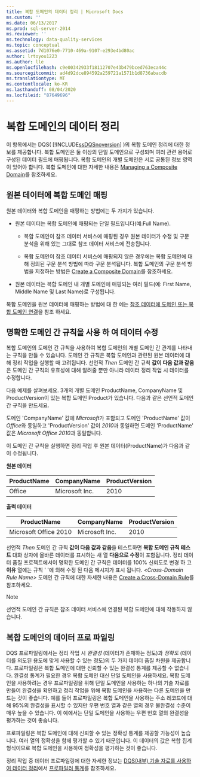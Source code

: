 ```yaml
---
title: 복합 도메인의 데이터 정리 | Microsoft Docs
ms.custom: ''
ms.date: 06/13/2017
ms.prod: sql-server-2014
ms.reviewer: ''
ms.technology: data-quality-services
ms.topic: conceptual
ms.assetid: 7d1076e0-7710-469a-9107-e293e4bd80ac
author: lrtoyou1223
ms.author: lle
ms.openlocfilehash: c9e00342933f18112707e43b479bced763eca44c
ms.sourcegitcommit: ad4d92dce894592a259721a1571b1d8736abacdb
ms.translationtype: MT
ms.contentlocale: ko-KR
ms.lasthandoff: 08/04/2020
ms.locfileid: "87649696"
---
```

# <a name="cleanse-data-in-a-composite-domain"></a>복합 도메인의 데이터 정리
  이 항목에서는 DQS( [!INCLUDE[ssDQSnoversion](../includes/ssdqsnoversion-md.md)] )의 복합 도메인 정리에 대한 정보를 제공합니다. 복합 도메인은 둘 이상의 단일 도메인으로 구성되며 여러 관련 용어로 구성된 데이터 필드에 매핑됩니다. 복합 도메인의 개별 도메인은 서로 공통된 정보 영역이 있어야 합니다. 복합 도메인에 대한 자세한 내용은 [Managing a Composite Domain](../../2014/data-quality-services/managing-a-composite-domain.md)를 참조하세요.  
  
##  <a name="mapping-a-composite-domain-to-the-source-data"></a><a name="Mapping"></a> 원본 데이터에 복합 도메인 매핑  
 원본 데이터와 복합 도메인을 매핑하는 방법에는 두 가지가 있습니다.  
  
-   원본 데이터는 복합 도메인에 매핑되는 단일 필드입니다(예:Full Name).  
  
    -   복합 도메인이 참조 데이터 서비스에 매핑된 경우 원본 데이터가 수정 및 구문 분석을 위해 있는 그대로 참조 데이터 서비스에 전송됩니다.  
  
    -   복합 도메인이 참조 데이터 서비스에 매핑되지 않은 경우에는 복합 도메인에 대해 정의된 구문 분석 방법에 따라 구문 분석됩니다. 복합 도메인의 구문 분석 방법을 지정하는 방법은 [Create a Composite Domain](../../2014/data-quality-services/create-a-composite-domain.md)를 참조하세요.  
  
-   원본 데이터는 복합 도메인 내 개별 도메인에 매핑되는 여러 필드(예: First Name, Middle Name 및 Last Name)로 구성됩니다.  
  
 복합 도메인을 원본 데이터에 매핑하는 방법에 대 한 예는 [참조 데이터에 도메인 또는 복합 도메인 연결](../../2014/data-quality-services/attach-a-domain-or-composite-domain-to-reference-data.md)을 참조 하세요.  
  
##  <a name="data-correction-using-definitive-cross-domain-rules"></a><a name="CDCorrection"></a>명확한 도메인 간 규칙을 사용 하 여 데이터 수정  
 복합 도메인의 도메인 간 규칙을 사용하여 복합 도메인의 개별 도메인 간 관계를 나타내는 규칙을 만들 수 있습니다. 도메인 간 규칙은 복합 도메인과 관련된 원본 데이터에 대해 정리 작업을 실행할 때 고려됩니다. 선언적 *Then* 도메인 간 규칙 **값이 다음 값과 같음**은 도메인 간 규칙의 유효성에 대해 알려줄 뿐만 아니라 데이터 정리 작업 시 데이터를 수정합니다.  
  
 다음 예제를 살펴보세요. 3개의 개별 도메인 ProductName, CompanyName 및 ProductVersion이 있는 복합 도메인 Product가 있습니다. 다음과 같은 선언적 도메인 간 규칙을 만드세요.  
  
 도메인 'CompanyName' 값에 *Microsoft*가 포함되고 도메인 'ProductName' 값이 *Office*와 동일하고 'ProductVersion' 값이 *2010*과 동일하면 도메인 'ProductName' 값은 *Microsoft Office 2010*과 동일합니다.  
  
 이 도메인 간 규칙을 실행하면 정리 작업 후 원본 데이터(ProductName)가 다음과 같이 수정됩니다.  
  
 **원본 데이터**  
  
|ProductName|CompanyName|ProductVersion|  
|-----------------|-----------------|--------------------|  
|Office|Microsoft Inc.|2010|  
  
 **출력 데이터**  
  
|ProductName|CompanyName|ProductVersion|  
|-----------------|-----------------|--------------------|  
|Microsoft Office 2010|Microsoft Inc.|2010|  
  
 선언적 *Then* 도메인 간 규칙 **값이 다음 값과 같음**을 테스트하면 **복합 도메인 규칙 테스트** 대화 상자에 올바른 데이터를 표시하는 새 열 **다음으로 수정**이 포함됩니다. 정리 데이터 품질 프로젝트에서이 명확한 도메인 간 규칙은 데이터를 100% 신뢰도로 변경 하 고 **이유** 열에는 규칙 ' '에 의해 수정 된 다음 메시지가 표시 됩니다. *\<Cross-Domain Rule Name>* 도메인 간 규칙에 대한 자세한 내용은 [Create a Cross-Domain Rule](../../2014/data-quality-services/create-a-cross-domain-rule.md)를 참조하세요.  
  
> [!NOTE]  
>  선언적 도메인 간 규칙은 참조 데이터 서비스에 연결된 복합 도메인에 대해 작동하지 않습니다.  
  
##  <a name="data-profiling-for-composite-domains"></a><a name="DataProfiling"></a>복합 도메인의 데이터 프로 파일링  
 DQS 프로파일링에서는 정리 작업 시 *완결성* (데이터가 존재하는 정도)과 *정확도* (데이터를 의도된 용도에 맞게 사용할 수 있는 정도)의 두 가지 데이터 품질 차원을 제공합니다. 프로파일링은 복합 도메인에 대한 신뢰할 수 있는 완결성 통계를 제공할 수 없습니다. 완결성 통계가 필요한 경우 복합 도메인 대신 단일 도메인을 사용하세요. 복합 도메인을 사용하려는 경우 프로파일링을 위해 단일 도메인을 사용하는 하나의 기술 자료를 만들어 완결성을 확인하고 정리 작업을 위해 복합 도메인을 사용하는 다른 도메인을 만드는 것이 좋습니다. 예를 들어 프로파일링은 복합 도메인을 사용하는 주소 레코드에 대해 95%의 완결성을 표시할 수 있지만 우편 번호 열과 같은 열의 경우 불완결성 수준이 매우 높을 수 있습니다. 이 예에서는 단일 도메인을 사용하는 우편 번호 열의 완결성을 평가하는 것이 좋습니다.  
  
 프로파일링은 복합 도메인에 대해 신뢰할 수 있는 정확성 통계를 제공할 가능성이 높습니다. 여러 열의 정확성을 함께 평가할 수 있기 때문입니다. 이 데이터의 값은 복합 집계 형식이므로 복합 도메인을 사용하여 정확성을 평가하는 것이 좋습니다.  
  
 정리 작업 중 데이터 프로파일링에 대한 자세한 정보는 [DQS&#40;내부&#41; 기술 자료를 사용하여 데이터 정리](../../2014/data-quality-services/cleanse-data-using-dqs-internal-knowledge.md)에서 [프로파일러 통계](../../2014/data-quality-services/cleanse-data-using-dqs-internal-knowledge.md#Profiler)를 참조하세요.  
  
  
